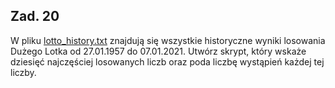 ## Zad. 20
W pliku [lotto_history.txt](./data/lotto_history.txt) znajdują się wszystkie historyczne wyniki losowania Dużego Lotka od 27.01.1957 do 07.01.2021. Utwórz skrypt, który wskaże dziesięć najczęściej losowanych liczb oraz poda liczbę wystąpień każdej tej liczby.